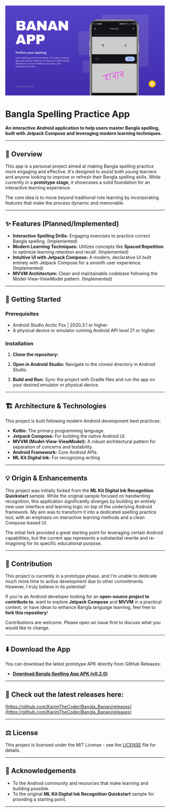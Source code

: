 <p align="center">
  <img src="https://github.com/KarimTheCoder/Bangla_Banan/raw/main/screenshots/github_screenshot_1.png" alt="App Main Screen" width="1200"/></p>

# Bangla Spelling Practice App

**An interactive Android application to help users master Bangla spelling, built with Jetpack Compose and leveraging modern learning techniques.**

---

## 🌟 Overview

This app is a personal project aimed at making Bangla spelling practice more engaging and effective. It's designed to assist both young learners and anyone looking to improve or refresh their Bangla spelling skills. While currently in a **prototype stage**, it showcases a solid foundation for an interactive learning experience.

The core idea is to move beyond traditional rote learning by incorporating features that make the process dynamic and memorable.

---

## ✨ Features (Planned/Implemented)

* **Interactive Spelling Drills:** Engaging exercises to practice correct Bangla spelling. (Implemented)
* **Modern Learning Techniques:** Utilizes concepts like **Spaced Repetition** to optimize learning retention and recall. (Implemented)
* **Intuitive UI with Jetpack Compose:** A modern, declarative UI built entirely with Jetpack Compose for a smooth user experience. (Implemented)
* **MVVM Architecture:** Clean and maintainable codebase following the Model-View-ViewModel pattern. (Implemented)

---

## 🚀 Getting Started

### Prerequisites

* Android Studio Arctic Fox | 2020.3.1 or higher
* A physical device or emulator running Android API level 21 or higher.

### Installation

1.  **Clone the repository:**
  
2.  **Open in Android Studio:**
    Navigate to the cloned directory in Android Studio.
3.  **Build and Run:**
    Sync the project with Gradle files and run the app on your desired emulator or physical device.

---

## 🏗️ Architecture & Technologies

This project is built following modern Android development best practices:

* **Kotlin:** The primary programming language.
* **Jetpack Compose:** For building the native Android UI.
* **MVVM (Model-View-ViewModel):** A robust architectural pattern for separation of concerns and testability.
* **Android Framework:** Core Android APIs.
* **ML Kit Digital Ink:** For recognizing writing

---

## 💡 Origin & Enhancements

This project was initially forked from the **ML Kit Digital Ink Recognition Quickstart** sample. While the original sample focused on handwriting recognition, this application significantly diverges by building an entirely new user interface and learning logic on top of the underlying Android framework. My aim was to transform it into a dedicated spelling practice tool, with an emphasis on interactive learning methods and a clean Compose-based UI.

The initial fork provided a great starting point for leveraging certain Android capabilities, but the current app represents a substantial rewrite and re-imagining for its specific educational purpose.

---

## 🤝 Contribution

This project is currently in a prototype phase, and I'm unable to dedicate much more time to active development due to other commitments. However, I truly believe in its potential!

If you're an Android developer looking for an **open-source project to contribute to**, want to explore **Jetpack Compose** and **MVVM** in a practical context, or have ideas to enhance Bangla language learning, feel free to **fork this repository**!

Contributions are welcome. Please open an issue first to discuss what you would like to change.

---
## ⬇️ Download the App

You can download the latest prototype APK directly from GitHub Releases:

* **[Download Bangla Spelling App APK (v0.2.0)](https://github.com/KarimTheCoder/Bangla_Banan/releases/download/v0.2.0/Banana.app.v0.2.0.apk)**

---

## 🔗 Check out the latest releases here:
[https://github.com/KarimTheCoder/Bangla_Banan/releases](https://github.com/KarimTheCoder/Bangla_Banan/releases)

---
## ⚖️ License

This project is licensed under the MIT License - see the [LICENSE](LICENSE) file for details.

---

## 🙏 Acknowledgements

* To the Android community and resources that make learning and building possible.
* To the original **ML Kit Digital Ink Recognition Quickstart** sample for providing a starting point.

---
